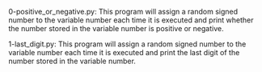 0-positive_or_negative.py: This program will assign a random signed number to the variable number each time it is executed and print whether the number stored in the variable number is positive or negative.

1-last_digit.py: This program will assign a random signed number to the variable number each time it is executed and print the last digit of the number stored in the variable number.
